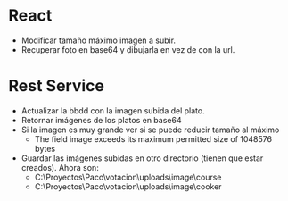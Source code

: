 # React
- Modificar tamaño máximo imagen a subir.
- Recuperar foto en base64 y dibujarla en vez de con la url.

# Rest Service
- Actualizar la bbdd con la imagen subida del plato.
- Retornar imágenes de los platos en base64
- Si la imagen es muy grande ver si se puede reducir tamaño al máximo 
    - The field image exceeds its maximum permitted size of 1048576 bytes
- Guardar las imágenes subidas en otro directorio (tienen que estar creados). Ahora son: 
    - C:\Proyectos\Paco\votacion\uploads\image\course
    - C:\Proyectos\Paco\votacion\uploads\image\cooker

